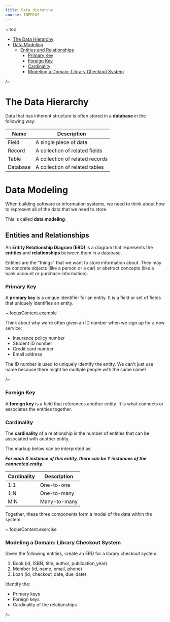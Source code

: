 ```yaml
---
title: Data Hierarchy
course: INFM109
---
```


~.toc

- [The Data Hierarchy](#the-data-hierarchy)
- [Data Modeling](#data-modeling)
  - [Entities and Relationships](#entities-and-relationships)
    - [Primary Key](#primary-key)
    - [Foreign Key](#foreign-key)
    - [Cardinality](#cardinality)
    - [Modeling a Domain: Library Checkout System](#modeling-a-domain-library-checkout-system)

/~

# The Data Hierarchy

Data that has inherent structure is often stored in a **database** in the following way:

| Name     | Description                     |
| -------- | ------------------------------- |
| Field    | A single piece of data          |
| Record   | A collection of related fields  |
| Table    | A collection of related records |
| Database | A collection of related tables  |

# Data Modeling

When building software or information systems, we need to think about how to represent all of the data that we need to store.

This is called **data modeling**.

## Entities and Relationships

An **Entity Relationship Diagram (ERD)** is a diagram that represents the **entities** and **relationships** between them in a database.

Entities are the "things" that we want to store information about. They may be concrete objects (like a person or a car) or abstract concepts (like a bank account or purchase information).

### Primary Key

A **primary key** is a unique identifier for an entity. It is a field or set of fields that uniquely identifies an entity.

~.focusContent.example

Think about why we're often given an ID number when we sign up for a new service:

- Insurance policy number
- Student ID number
- Credit card number
- Email address

The ID number is used to uniquely identify the entity. We can't just use name because there might be multiple people with the same name!

/~

### Foreign Key

A **foreign key** is a field that references another entity. It is what connects or associates the entities together.

### Cardinality

The **cardinality** of a relationship is the number of entities that can be associated with another entity.

The markup below can be interpreted as:

**_For each X instance of this entity, there can be Y instances of the connected entity._**

| Cardinality | Description  |
| ----------- | ------------ |
| 1:1         | One-to-one   |
| 1:N         | One-to-many  |
| M:N         | Many-to-many |

Together, these three components form a model of the data within the system.

~.focusContent.exercise

### Modeling a Domain: Library Checkout System

Given the following entities, create an ERD for a library checkout system:

1. Book (id, ISBN, title, author, publication_year)
1. Member (id, name, email, phone)
1. Loan (id, checkout_date, due_date)

Identify the:

- Primary keys
- Foreign keys
- Cardinality of the relationships

/~
